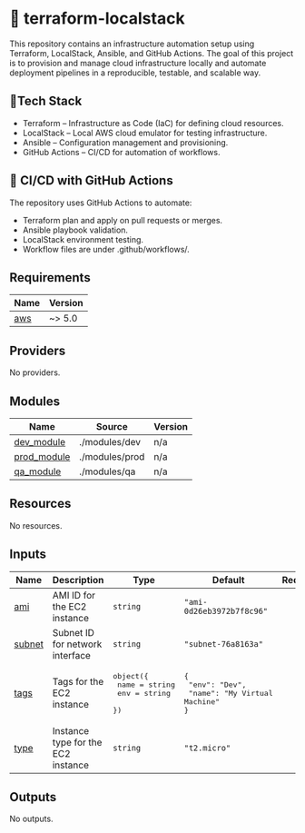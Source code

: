 # :rocket: terraform-localstack
This repository contains an infrastructure automation setup using Terraform, LocalStack, Ansible, and GitHub Actions. The goal of this project is to provision and manage cloud infrastructure locally and automate deployment pipelines in a reproducible, testable, and scalable way.

## 🧰Tech Stack
- Terraform – Infrastructure as Code (IaC) for defining cloud resources.
- LocalStack – Local AWS cloud emulator for testing infrastructure.
- Ansible – Configuration management and provisioning.
- GitHub Actions – CI/CD for automation of workflows.

## :arrows_counterclockwise: CI/CD with GitHub Actions
The repository uses GitHub Actions to automate:

- Terraform plan and apply on pull requests or merges.
- Ansible playbook validation.
- LocalStack environment testing.
- Workflow files are under .github/workflows/.

<!-- BEGIN_TF_DOCS -->
## Requirements

| Name | Version |
|------|---------|
| <a name="requirement_aws"></a> [aws](#requirement\_aws) | ~> 5.0 |

## Providers

No providers.

## Modules

| Name | Source | Version |
|------|--------|---------|
| <a name="module_dev_module"></a> [dev\_module](#module\_dev\_module) | ./modules/dev | n/a |
| <a name="module_prod_module"></a> [prod\_module](#module\_prod\_module) | ./modules/prod | n/a |
| <a name="module_qa_module"></a> [qa\_module](#module\_qa\_module) | ./modules/qa | n/a |

## Resources

No resources.

## Inputs

| Name | Description | Type | Default | Required |
|------|-------------|------|---------|:--------:|
| <a name="input_ami"></a> [ami](#input\_ami) | AMI ID for the EC2 instance | `string` | `"ami-0d26eb3972b7f8c96"` | no |
| <a name="input_subnet"></a> [subnet](#input\_subnet) | Subnet ID for network interface | `string` | `"subnet-76a8163a"` | no |
| <a name="input_tags"></a> [tags](#input\_tags) | Tags for the EC2 instance | <pre>object({<br/>   name = string<br/>   env  = string<br/> })</pre> | <pre>{<br/>  "env": "Dev",<br/>  "name": "My Virtual Machine"<br/>}</pre> | no |
| <a name="input_type"></a> [type](#input\_type) | Instance type for the EC2 instance | `string` | `"t2.micro"` | no |

## Outputs

No outputs.
<!-- END_TF_DOCS -->
